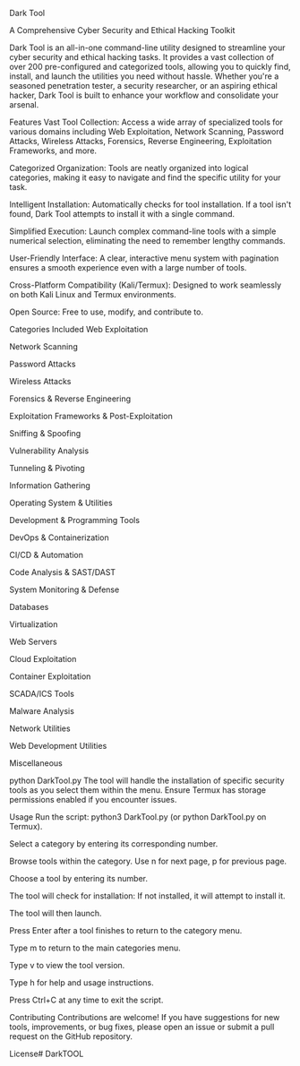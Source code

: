 Dark Tool

A Comprehensive Cyber Security and Ethical Hacking Toolkit

Dark Tool is an all-in-one command-line utility designed to streamline your cyber security and ethical hacking tasks. It provides a vast collection of over 200 pre-configured and categorized tools, allowing you to quickly find, install, and launch the utilities you need without hassle. Whether you're a seasoned penetration tester, a security researcher, or an aspiring ethical hacker, Dark Tool is built to enhance your workflow and consolidate your arsenal.

Features
Vast Tool Collection: Access a wide array of specialized tools for various domains including Web Exploitation, Network Scanning, Password Attacks, Wireless Attacks, Forensics, Reverse Engineering, Exploitation Frameworks, and more.

Categorized Organization: Tools are neatly organized into logical categories, making it easy to navigate and find the specific utility for your task.

Intelligent Installation: Automatically checks for tool installation. If a tool isn't found, Dark Tool attempts to install it with a single command.

Simplified Execution: Launch complex command-line tools with a simple numerical selection, eliminating the need to remember lengthy commands.

User-Friendly Interface: A clear, interactive menu system with pagination ensures a smooth experience even with a large number of tools.

Cross-Platform Compatibility (Kali/Termux): Designed to work seamlessly on both Kali Linux and Termux environments.

Open Source: Free to use, modify, and contribute to.

Categories Included
Web Exploitation

Network Scanning

Password Attacks

Wireless Attacks

Forensics & Reverse Engineering

Exploitation Frameworks & Post-Exploitation

Sniffing & Spoofing

Vulnerability Analysis

Tunneling & Pivoting

Information Gathering

Operating System & Utilities

Development & Programming Tools

DevOps & Containerization

CI/CD & Automation

Code Analysis & SAST/DAST

System Monitoring & Defense

Databases

Virtualization

Web Servers

Cloud Exploitation

Container Exploitation

SCADA/ICS Tools

Malware Analysis

Network Utilities

Web Development Utilities

Miscellaneous



python DarkTool.py
The tool will handle the installation of specific security tools as you select them within the menu. Ensure Termux has storage permissions enabled if you encounter issues.

Usage
Run the script: python3 DarkTool.py (or python DarkTool.py on Termux).

Select a category by entering its corresponding number.

Browse tools within the category. Use n for next page, p for previous page.

Choose a tool by entering its number.

The tool will check for installation: If not installed, it will attempt to install it.

The tool will then launch.

Press Enter after a tool finishes to return to the category menu.

Type m to return to the main categories menu.

Type v to view the tool version.

Type h for help and usage instructions.

Press Ctrl+C at any time to exit the script.

Contributing
Contributions are welcome! If you have suggestions for new tools, improvements, or bug fixes, please open an issue or submit a pull request on the GitHub repository.

License# DarkTOOL
